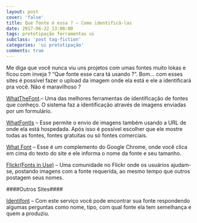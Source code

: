 ```yaml
---
layout: post
cover: 'false'
title: Que fonte é essa ? – Como identificá-las
date: 2017-06-22 13:00:00
tags: prototipação ferramentas ui
subclass: 'post tag-fiction'
categories: 'ui prototipação'
comments: true
---
```


Me diga que você nunca viu uns projetos com umas fontes muito lokas e ficou com inveja ? “Que fonte esse cara tá usando ?”. Bom… com esses sites é possível fazer o upload da imagem onde ela está e ele a identificará pra você. Não é maravilhoso ?

[WhatTheFont](http://www.myfonts.com/WhatTheFont/).– Uma das melhores ferramentas de identificação de fontes que conheço. O sistema faz a identificação através de imagens enviadas por um formulário.

[WhatFontIs](http://www.whatfontis.com/) – Esse permite o envio de imagens também usando a URL de onde ela está hospedada. Após isso é possível escolher que ele mostre todas as fontes, fontes gratuitas ou só fontes comerciais.

[What Font](https://chrome.google.com/webstore/detail/whatfont/jabopobgcpjmedljpbcaablpmlmfcogm) – Esse é um complemento do Google Chrome, onde você clica em cima do texto do site e ele informa o nome da fonte e seu tamanho.

[Flickr(Fonts in Use)](https://www.flickr.com/groups/fonts-in-use/) – Uma comunidade no Flickr onde os usuários ajudam-se, postando imagens com a fonte requerida, ao mesmo tempo que outros postagem seus nomes.

####Outros Sites####

[Identifont](http://www.identifont.com/) – Com este serviço você pode encontrar sua fonte respondendo algumas perguntas como nome, tipo, com qual fonte ela tem semelhança e quem a produziu.
